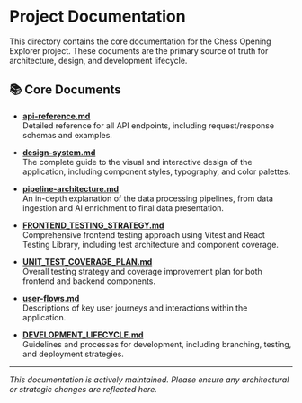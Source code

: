 # Project Documentation

This directory contains the core documentation for the Chess Opening Explorer project. These documents are the primary source of truth for architecture, design, and development lifecycle.

## 📚 Core Documents

-   **[api-reference.md](api-reference.md)**  
    Detailed reference for all API endpoints, including request/response schemas and examples.

-   **[design-system.md](design-system.md)**  
    The complete guide to the visual and interactive design of the application, including component styles, typography, and color palettes.

-   **[pipeline-architecture.md](pipeline-architecture.md)**  
    An in-depth explanation of the data processing pipelines, from data ingestion and AI enrichment to final data presentation.

-   **[FRONTEND_TESTING_STRATEGY.md](FRONTEND_TESTING_STRATEGY.md)**  
    Comprehensive frontend testing approach using Vitest and React Testing Library, including test architecture and component coverage.

-   **[UNIT_TEST_COVERAGE_PLAN.md](UNIT_TEST_COVERAGE_PLAN.md)**  
    Overall testing strategy and coverage improvement plan for both frontend and backend components.

-   **[user-flows.md](user-flows.md)**  
    Descriptions of key user journeys and interactions within the application.

-   **[DEVELOPMENT_LIFECYCLE.md](DEVELOPMENT_LIFECYCLE.md)**  
    Guidelines and processes for development, including branching, testing, and deployment strategies.

---

*This documentation is actively maintained. Please ensure any architectural or strategic changes are reflected here.*
